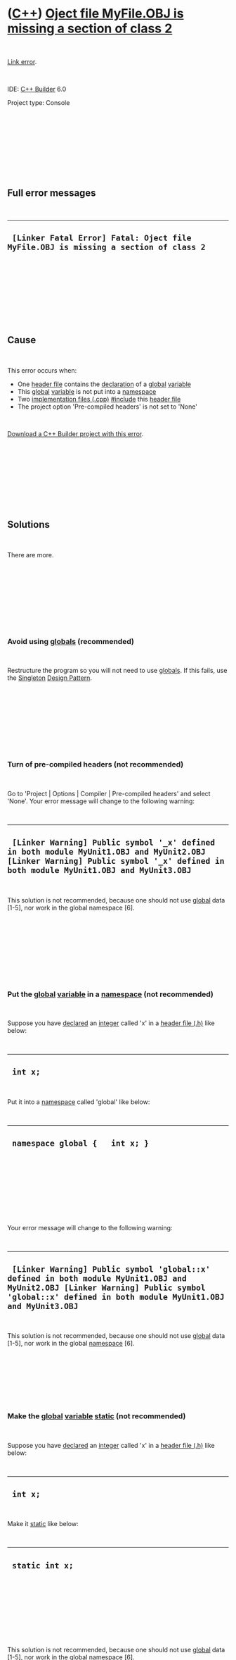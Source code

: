 



 

 

 

 

 

([C++](Cpp.md)) [Oject file MyFile.OBJ is missing a section of class 2](CppLinkErrorOjectFileIsMissingAsectionOfClass2.md)
============================================================================================================================

 

[Link error](CppLinkError.md).

 

IDE: [C++ Builder](CppBuilder.md) 6.0

Project type: Console

 

 

 

 

 

Full error messages
-------------------

 

  --------------------------------------------------------------------------------------
  ` [Linker Fatal Error] Fatal: Oject file MyFile.OBJ is missing a section of class 2`
  --------------------------------------------------------------------------------------

 

 

 

 

 

Cause
-----

 

This error occurs when:

-   One [header file](CppHeaderFile.md) contains the
    [declaration](CppDeclaration.md) of a [global](CppGlobal.md)
    [variable](CppVariable.md)
-   This [global](CppGlobal.md) [variable](CppVariable.md) is not put
    into a [namespace](CppNamespace.md)
-   Two [implementation files (.cpp)](CppImplementationFile.md)
    [\#include](CppInclude.md) this [header file](CppHeaderFile.md)
-   The project option 'Pre-compiled headers' is not set to 'None'

 

[Download a C++ Builder project with this
error](CppLinkErrorOjectFileIsMissingAsectionOfClass2.zip).

 

 

 

 

 

Solutions
---------

 

There are more.

 

 

 

 

 

### Avoid using [globals](CppGlobal.md) (recommended)

 

Restructure the program so you will not need to use
[globals](CppGlobal.md). If this fails, use the
[Singleton](CppSingletonDesignPattern.md) [Design
Pattern](CppDesignPattern.md).

 

 

 

 

 

### Turn of pre-compiled headers (not recommended)

 

Go to 'Project | Options | Compiler | Pre-compiled headers' and select
'None'. Your error message will change to the following warning:

 

  ----------------------------------------------------------------------------------------------------------------------------------------------------------------------------------
  ` [Linker Warning] Public symbol '_x' defined in both module MyUnit1.OBJ and MyUnit2.OBJ [Linker Warning] Public symbol '_x' defined in both module MyUnit1.OBJ and MyUnit3.OBJ`
  ----------------------------------------------------------------------------------------------------------------------------------------------------------------------------------

 

This solution is not recommended, because one should not use
[global](CppGlobal.md) data \[1-5\], nor work in the global namespace
\[6\].

 

 

 

 

 

### Put the [global](CppGlobal.md) [variable](CppVariable.md) in a [namespace](CppNamespace.htm) (not recommended)

 

Suppose you have [declared](CppDeclaration.md) an [integer](CppInt.md)
called 'x' in a [header file (.h)](CppHeaderFile.md) like below:

 

  -----------
  ` int x;`
  -----------

 

Put it into a [namespace](CppNamespace.md) called 'global' like below:

 

  ----------------------------------
  ` namespace global {   int x; }`
  ----------------------------------

 

 

 

 

 

Your error message will change to the following warning:

 

  ------------------------------------------------------------------------------------------------------------------------------------------------------------------------------------------------
  ` [Linker Warning] Public symbol 'global::x' defined in both module MyUnit1.OBJ and MyUnit2.OBJ [Linker Warning] Public symbol 'global::x' defined in both module MyUnit1.OBJ and MyUnit3.OBJ`
  ------------------------------------------------------------------------------------------------------------------------------------------------------------------------------------------------

 

This solution is not recommended, because one should not use
[global](CppGlobal.md) data \[1-5\], nor work in the global
[namespace](CppNamespace.md) \[6\].

 

 

 

 

### Make the [global](CppGlobal.md) [variable](CppVariable.md) [static](CppStatic.htm) (not recommended)

 

Suppose you have [declared](CppDeclaration.md) an [integer](CppInt.md)
called 'x' in a [header file (.h)](CppHeaderFile.md) like below:

 

  -----------
  ` int x;`
  -----------

 

Make it [static](CppStatic.md) like below:

 

  ------------------
  ` static int x;`
  ------------------

 

 

 

 

 

This solution is not recommended, because one should not use
[global](CppGlobal.md) data \[1-5\], nor work in the global
[namespace](CppNamespace.md) \[6\].

 

 

 

 

 

[References](CppReferences.md)
-------------------------------

1.  [Herb Sutter](CppHerbSutter.md), [Andrei
    Alexandrescu](CppAndreiAlexandrescu.md). C++ coding standards: 101
    rules, guidelines, and best practices. ISBN: 0-32-111358-6. Item 10:
    'Minimize global and shared data'
2.  [Herb Sutter](CppHerbSutter.md), [Andrei
    Alexandrescu](CppAndreiAlexandrescu.md). C++ coding standards: 101
    rules, guidelines, and best practices. ISBN: 0-32-111358-6. Item 18:
    'Declare variables as locally as possible'
3.  [Bjarne Stroustrup](CppBjarneStroustrup.md). The C++ Programming
    Language (3rd edition).ISBN: 0-201-88954-4. Chapter 1.8.2.a: 'Don't
    use global data (use members)'
4.  [Jarrod Hollingworth](CppJarrodHollingworth.md), Bob Swart, Mark
    Cashman, Paul Gustavson. Sams C++ Builder 6 Developer's Guide.
    ISBN: 0-672-32480-6. Chapter 3: 'Avoid using global variables'
5.  [Jesse Liberty](CppJesseLiberty.md). Sams teach yourself C++ in
    24 hours. ISBN: 0-672-32224-2. Hour 5, paragraph 'Global variables':
    'In C++, global variables are avoided because they can create very
    confusing code that is hard to maintain.'
6.  [Bjarne Stroustrup](CppBjarneStroustrup.md). The C++ Programming
    Language (3rd edition).ISBN: 0-201-88954-4. Chapter C.14.15: 'Don't
    pollute the global namespace'

 

 

 

 

 





 



